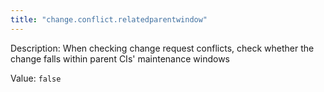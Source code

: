 ```yaml
---
title: "change.conflict.relatedparentwindow"
---
```


Description: When checking change request conflicts, check whether the change falls within parent CIs' maintenance windows

Value: `false`